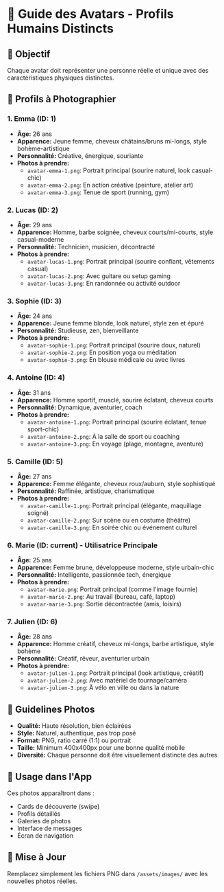 # 👥 Guide des Avatars - Profils Humains Distincts

## 🎯 Objectif

Chaque avatar doit représenter une personne réelle et unique avec des caractéristiques physiques distinctes.

## 📸 Profils à Photographier

### 1. **Emma** (ID: 1)

- **Âge:** 26 ans
- **Apparence:** Jeune femme, cheveux châtains/bruns mi-longs, style bohème-artistique
- **Personnalité:** Créative, énergique, souriante
- **Photos à prendre:**
  - `avatar-emma-1.png`: Portrait principal (sourire naturel, look casual-chic)
  - `avatar-emma-2.png`: En action créative (peinture, atelier art)
  - `avatar-emma-3.png`: Tenue de sport (running, gym)

### 2. **Lucas** (ID: 2)

- **Âge:** 29 ans
- **Apparence:** Homme, barbe soignée, cheveux courts/mi-courts, style casual-moderne
- **Personnalité:** Technicien, musicien, décontracté
- **Photos à prendre:**
  - `avatar-lucas-1.png`: Portrait principal (sourire confiant, vêtements casual)
  - `avatar-lucas-2.png`: Avec guitare ou setup gaming
  - `avatar-lucas-3.png`: En randonnée ou activité outdoor

### 3. **Sophie** (ID: 3)

- **Âge:** 24 ans
- **Apparence:** Jeune femme blonde, look naturel, style zen et épuré
- **Personnalité:** Studieuse, zen, bienveillante
- **Photos à prendre:**
  - `avatar-sophie-1.png`: Portrait principal (sourire doux, naturel)
  - `avatar-sophie-2.png`: En position yoga ou méditation
  - `avatar-sophie-3.png`: En blouse médicale ou avec livres

### 4. **Antoine** (ID: 4)

- **Âge:** 31 ans
- **Apparence:** Homme sportif, musclé, sourire éclatant, cheveux courts
- **Personnalité:** Dynamique, aventurier, coach
- **Photos à prendre:**
  - `avatar-antoine-1.png`: Portrait principal (sourire éclatant, tenue sport-chic)
  - `avatar-antoine-2.png`: À la salle de sport ou coaching
  - `avatar-antoine-3.png`: En voyage (plage, montagne, aventure)

### 5. **Camille** (ID: 5)

- **Âge:** 27 ans
- **Apparence:** Femme élégante, cheveux roux/auburn, style sophistiqué
- **Personnalité:** Raffinée, artistique, charismatique
- **Photos à prendre:**
  - `avatar-camille-1.png`: Portrait principal (élégante, maquillage soigné)
  - `avatar-camille-2.png`: Sur scène ou en costume (théâtre)
  - `avatar-camille-3.png`: En soirée chic ou événement culturel

### 6. **Marie** (ID: current) - Utilisatrice Principale

- **Âge:** 25 ans
- **Apparence:** Femme brune, développeuse moderne, style urbain-chic
- **Personnalité:** Intelligente, passionnée tech, énergique
- **Photos à prendre:**
  - `avatar-marie.png`: Portrait principal (comme l'image fournie)
  - `avatar-marie-2.png`: Au travail (bureau, café, laptop)
  - `avatar-marie-3.png`: Sortie décontractée (amis, loisirs)

### 7. **Julien** (ID: 6)

- **Âge:** 28 ans
- **Apparence:** Homme créatif, cheveux mi-longs, barbe artistique, style bohème
- **Personnalité:** Créatif, rêveur, aventurier urbain
- **Photos à prendre:**
  - `avatar-julien-1.png`: Portrait principal (look artistique, créatif)
  - `avatar-julien-2.png`: Avec matériel de tournage/caméra
  - `avatar-julien-3.png`: À vélo en ville ou dans la nature

## 🎨 Guidelines Photos

- **Qualité:** Haute résolution, bien éclairées
- **Style:** Naturel, authentique, pas trop posé
- **Format:** PNG, ratio carré (1:1) ou portrait
- **Taille:** Minimum 400x400px pour une bonne qualité mobile
- **Diversité:** Chaque personne doit être visuellement distincte des autres

## 📱 Usage dans l'App

Ces photos apparaîtront dans :

- Cards de découverte (swipe)
- Profils détaillés
- Galeries de photos
- Interface de messages
- Écran de navigation

## 🔄 Mise à Jour

Remplacez simplement les fichiers PNG dans `/assets/images/` avec les nouvelles photos réelles.
